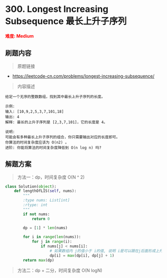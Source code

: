# 300. Longest Increasing Subsequence 最长上升子序列

**<font color=red>难度: Medium</font>**

## 刷题内容

> 原题链接

* https://leetcode-cn.com/problems/longest-increasing-subsequence/

> 内容描述

```
给定一个无序的整数数组，找到其中最长上升子序列的长度。

示例:
输入: [10,9,2,5,3,7,101,18]
输出: 4 
解释: 最长的上升子序列是 [2,3,7,101]，它的长度是 4。

说明:
可能会有多种最长上升子序列的组合，你只需要输出对应的长度即可。
你算法的时间复杂度应该为 O(n2) 。
进阶: 你能将算法的时间复杂度降低到 O(n log n) 吗?
```

## 解题方案

> 方法一：dp，时间复杂度 O(N ^ 2)
>

```python
class Solution(object):
    def lengthOfLIS(self, nums):
        """
        :type nums: List[int]
        :rtype: int
        """
        if not nums:
            return 0
        
        dp = [1] * len(nums)

        for i in range(len(nums)):
            for j in range(i):
                if nums[j] < nums[i]:
                    # 如果数组内 j的值小于 i的值, 说明 i是可以跟在j后面形成上升序列的
                    dp[i] = max(dp[i], dp[j] + 1)
        return max(dp)
```



> 方法二：dp + 二分，时间复杂度 O(N logN)

```python

```